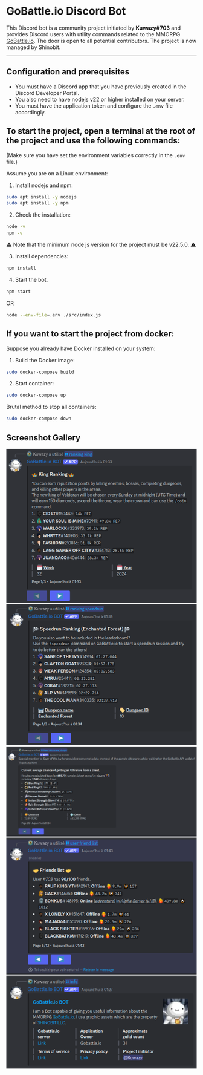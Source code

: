# GoBattle.io Discord Bot

This Discord bot is a community project initiated by __Kuwazy#703__ and provides Discord users with utility commands related to the MMORPG [GoBattle.io](https://gobattle.io/).
The door is open to all potential contributors. The project is now managed by Shinobit.

-----------------

## Configuration and prerequisites
- You must have a Discord app that you have previously created in the Discord Developer Portal.
- You also need to have nodejs v22 or higher installed on your server.
- You must have the application token and configure the `.env` file accordingly.

## To start the project, open a terminal at the root of the project and use the following commands:
(Make sure you have set the environment variables correctly in the `.env` file.)

Assume you are on a Linux environment:

1. Install nodejs and npm:
```bash
sudo apt install -y nodejs
sudo apt install -y npm
```

2. Check the installation:
```bash
node -v
npm -v
```
  ⚠️ Note that the minimum node js version for the project must be v22.5.0. ⚠️

3. Install dependencies:
```bash
npm install
```

4. Start the bot.
```bash
npm start
```
OR
```bash
node --env-file=.env ./src/index.js
```

## If you want to start the project from docker:

Suppose you already have Docker installed on your system:
 
1. Build the Docker image:
```bash
sudo docker-compose build
```

2. Start container:
```bash
sudo docker-compose up
```

Brutal method to stop all containers:
```bash
sudo docker-compose down
```

## Screenshot Gallery
<p align="center">
	<img src="./screenshot_gallery/ranking_king.png">
	<img src="./screenshot_gallery/speedrun.png">
	<img src="./screenshot_gallery/item_ultrarare_drop.png">
	<img src="./screenshot_gallery/user_friend_list.png">
	<img src="./screenshot_gallery/info.png">
</p>

